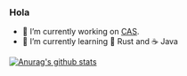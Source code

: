 ### Hola 

- 🔭 I’m currently working on [CAS](https://www.cas.cn/).
- 🌱 I’m currently learning 🦀 Rust and ☕ Java

[![Anurag's github stats](https://github-readme-stats.vercel.app/api?username=niconical)](https://github.com/anuraghazra/github-readme-stats)
